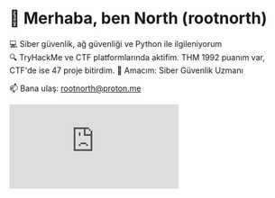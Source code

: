 # 👋 Merhaba, ben North (rootnorth)

💻 Siber güvenlik, ağ güvenliği ve Python ile ilgileniyorum  
🔍 TryHackMe ve CTF platformlarında aktifim. THM 1992 puanım var, CTF'de ise 47 proje bitirdim.
🎯 Amacım: Siber Güvenlik Uzmanı

📫 Bana ulaş: rootnorth@proton.me

<iframe src="https://tryhackme.com/api/v2/badges/public-profile?userPublicId=4507984" style='border:none;'></iframe>
